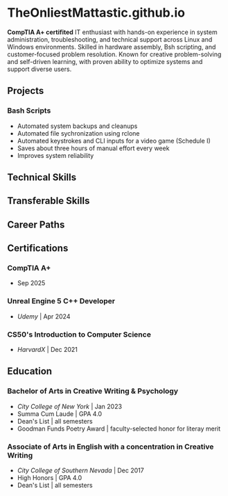 # TheOnliestMattastic.github.io
**CompTIA A+ certifited** IT enthusiast with hands-on experience in system administration, troubleshooting, and technical support across Linux and Windows environments. Skilled in hardware assembly, Bsh scripting, and customer-focused problem resolution. Known for creative problem-solving and self-driven learning, with proven ability to optimize systems and support diverse users. 


## Projects

### Bash Scripts
- Automated system backups and cleanups
- Automated file sychronization using rclone
- Automated keystrokes and CLI inputs for a video game (Schedule I)
- Saves about three hours of manual effort every week
- Improves system reliability


## Technical Skills


## Transferable Skills


## Career Paths


## Certifications

### CompTIA A+ 
- Sep 2025

### Unreal Engine 5 C++ Developer
-  *Udemy* | Apr 2024

### CS50's Introduction to Computer Science
- *HarvardX* | Dec 2021


## Education

### Bachelor of Arts in Creative Writing & Psychology 
- *City College of New York* | Jan 2023
- Summa Cum Laude | GPA 4.0
- Dean's List | all semesters
- Goodman Funds Poetry Award | faculty-selected honor for literay merit

### Associate of Arts in English with a concentration in Creative Writing
- *City College of Southern Nevada* | Dec 2017
- High Honors | GPA 4.0
- Dean's List | all semesters
